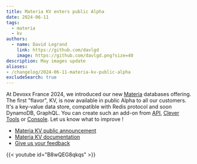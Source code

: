 ```yaml
---
title: Materia KV enters public Alpha
date: 2024-06-11
tags:
  - materia
  - kv
authors:
  - name: David Legrand
    link: https://github.com/davlgd
    image: https://github.com/davlgd.png?size=40
description: May images update
aliases:
- /changelog/2024-06-11-materia-kv-public-alpha
excludeSearch: true
---
```


At Devoxx France 2024, we introduced our new [Materia](https://www.clever-cloud.com/materia/) databases offering. The first "flavor", KV, is now available in public Alpha to all our customers. It's a key-value data store, compatible with Redis protocol and soon DynamoDB, GraphQL. You can create such an add-on from [API](/api/), [Clever Tools](https://github.com/CleverCloud/clever-tools) or [Console](https://console.clever-cloud.com/users/me/addons/new). Let us know what to improve !

- [Materia KV public announcement](https://www.clever-cloud.com/blog/company/2024/04/16/materiadb-kv-materia-functions/)
- [Materia KV documentation](/doc/addons/materia-kv/)
- [Give us your feedback](https://github.com/CleverCloud/Community/discussions/categories/materia)

{{< youtube id="B8wQEG8qkqs" >}}
